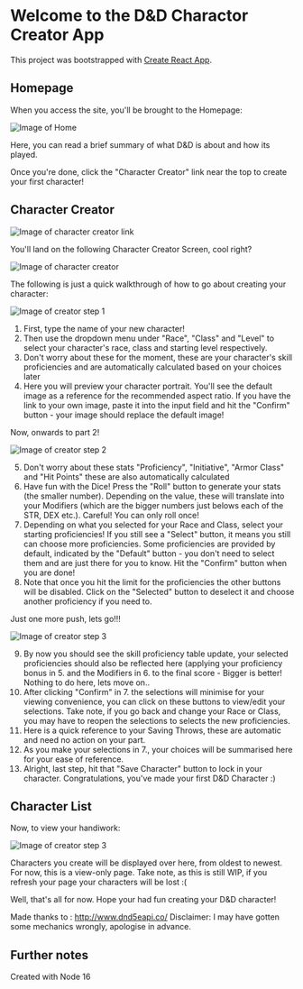 # Welcome to the D&D Charactor Creator App

This project was bootstrapped with [Create React App](https://github.com/facebook/create-react-app).

## Homepage

When you access the site, you'll be brought to the Homepage:

![Image of Home](https://github.com/FlixonStudios/dnd-char-creator/blob/master/src/img/for-readme/home.PNG)

Here, you can read a brief summary of what D&D is about and how its played. 

Once you're done, click the "Character Creator" link near the top to create your first character!

## Character Creator

![Image of character creator link](https://github.com/FlixonStudios/dnd-char-creator/blob/master/src/img/for-readme/home-select-char-creator.png)

You'll land on the following Character Creator Screen, cool right?

![Image of character creator](https://github.com/FlixonStudios/dnd-char-creator/blob/master/src/img/for-readme/char-creator.PNG)

The following is just a quick walkthrough of how to go about creating your character:

![Image of creator step 1](https://github.com/FlixonStudios/dnd-char-creator/blob/master/src/img/for-readme/char-creator-pt-1.png)

1. First, type the name of your new character!
2. Then use the dropdown menu under "Race", "Class" and "Level" to select your character's race, class and starting level respectively.
3. Don't worry about these for the moment, these are your character's skill proficiencies and are automatically calculated based on your choices later
4. Here you will preview your character portrait. You'll see the default image as a reference for the recommended aspect ratio. If you have the link to your own image, paste it into the input field and hit the "Confirm" button - your image should replace the default image!

Now, onwards to part 2!

![Image of creator step 2](https://github.com/FlixonStudios/dnd-char-creator/blob/master/src/img/for-readme/char-creator2-pt-2.png)

5. Don't worry about these stats "Proficiency", "Initiative", "Armor Class" and "Hit Points" these are also automatically calculated
6. Have fun with the Dice! Press the "Roll" button to generate your stats (the smaller number). Depending on the value, these will translate into your Modifiers (which are the bigger numbers just belows each of the STR, DEX etc.). Careful! You can only roll once!
7. Depending on what you selected for your Race and Class, select your starting proficiencies! If you still see a "Select" button, it means you still can choose more proficiencies. Some proficiencies are provided by default, indicated by the "Default" button - you don't need to select them and are just there for you to know. Hit the "Confirm" button when you are done!
8. Note that once you hit the limit for the proficiencies the other buttons will be disabled. Click on the "Selected" button to deselect it and choose another proficiency if you need to.

Just one more push, lets go!!!

![Image of creator step 3](https://github.com/FlixonStudios/dnd-char-creator/blob/master/src/img/for-readme/char-creator3-pt-3.png)

9. By now you should see the skill proficiency table update, your selected proficiencies should also be reflected here (applying your proficiency bonus in 5. and the Modifiers in 6. to the final score - Bigger is better! Nothing to do here, lets move on..
10. After clicking "Confirm" in 7. the selections will minimise for your viewing convenience, you can click on these buttons to view/edit your selections. Take note, if you go back and change your Race or Class, you may have to reopen the selections to selects the new proficiencies.
11. Here is a quick reference to your Saving Throws, these are automatic and need no action on your part.
12. As you make your selections in 7., your choices will be summarised here for your ease of reference.
13. Alright, last step, hit that "Save Character" button to lock in your character. Congratulations, you've made your first D&D Character :)

## Character List

Now, to view your handiwork:

![Image of creator step 3](https://github.com/FlixonStudios/dnd-char-creator/blob/master/src/img/for-readme/characters.PNG)

Characters you create will be displayed over here, from oldest to newest. For now, this is a view-only page. Take note, as this is still WIP, if you refresh your page your characters will be lost :(

Well, that's all for now. Hope your had fun creating your D&D character!

Made thanks to : http://www.dnd5eapi.co/
Disclaimer: I may have gotten some mechanics wrongly, apologise in advance.

## Further notes

Created with Node 16
